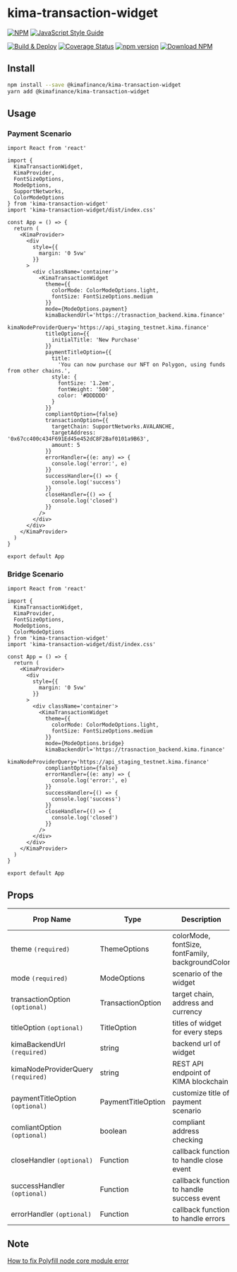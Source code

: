 # kima-transaction-widget

[![NPM](https://img.shields.io/npm/v/kima-transfer-widget.svg)](https://www.npmjs.com/package/@kimafinance/kima-transaction-widget) [![JavaScript Style Guide](https://img.shields.io/badge/code_style-standard-brightgreen.svg)](https://standardjs.com)

[![Build & Deploy](https://github.com/kimafinance/kima-transaction-widget/actions/workflows/ci.yml/badge.svg)](https://github.com/jaywcjlove/coverage-badges-cli/actions/workflows/ci.yml)
[![Coverage Status](https://jaywcjlove.github.io/coverage-badges-cli/badges.svg)](https://jaywcjlove.github.io/coverage-badges-cli/lcov-report/)
[![npm version](https://img.shields.io/npm/v/coverage-badges-cli.svg)](https://www.npmjs.com/package/coverage-badges-cli)
[![Download NPM](https://img.shields.io/npm/dm/coverage-badges-cli.svg?style=flat)](https://www.npmjs.com/package/coverage-badges-cli/)

## Install

```bash
npm install --save @kimafinance/kima-transaction-widget
yarn add @kimafinance/kima-transaction-widget
```

## Usage

### Payment Scenario

```tsx
import React from 'react'

import {
  KimaTransactionWidget,
  KimaProvider,
  FontSizeOptions,
  ModeOptions,
  SupportNetworks,
  ColorModeOptions
} from 'kima-transaction-widget'
import 'kima-transaction-widget/dist/index.css'

const App = () => {
  return (
    <KimaProvider>
      <div
        style={{
          margin: '0 5vw'
        }}
      >
        <div className='container'>
          <KimaTransactionWidget
            theme={{
              colorMode: ColorModeOptions.light,
              fontSize: FontSizeOptions.medium
            }}
            mode={ModeOptions.payment}
            kimaBackendUrl='https://trasnaction_backend.kima.finance'
            kimaNodeProviderQuery='https://api_staging_testnet.kima.finance'
            titleOption={{
              initialTitle: 'New Purchase'
            }}
            paymentTitleOption={{
              title:
                'You can now purchase our NFT on Polygon, using funds from other chains.',
              style: {
                fontSize: '1.2em',
                fontWeight: '500',
                color: '#DDDDDD'
              }
            }}
            compliantOption={false}
            transactionOption={{
              targetChain: SupportNetworks.AVALANCHE,
              targetAddress: '0x67cc400c434F691Ed45e452dC8F2Baf0101a9B63',
              amount: 5
            }}
            errorHandler={(e: any) => {
              console.log('error:', e)
            }}
            successHandler={() => {
              console.log('success')
            }}
            closeHandler={() => {
              console.log('closed')
            }}
          />
        </div>
      </div>
    </KimaProvider>
  )
}

export default App
```

### Bridge Scenario

```tsx
import React from 'react'

import {
  KimaTransactionWidget,
  KimaProvider,
  FontSizeOptions,
  ModeOptions,
  ColorModeOptions
} from 'kima-transaction-widget'
import 'kima-transaction-widget/dist/index.css'

const App = () => {
  return (
    <KimaProvider>
      <div
        style={{
          margin: '0 5vw'
        }}
      >
        <div className='container'>
          <KimaTransactionWidget
            theme={{
              colorMode: ColorModeOptions.light,
              fontSize: FontSizeOptions.medium
            }}
            mode={ModeOptions.bridge}
            kimaBackendUrl='https://trasnaction_backend.kima.finance'
            kimaNodeProviderQuery='https://api_staging_testnet.kima.finance'
            compliantOption={false}
            errorHandler={(e: any) => {
              console.log('error:', e)
            }}
            successHandler={() => {
              console.log('success')
            }}
            closeHandler={() => {
              console.log('closed')
            }}
          />
        </div>
      </div>
    </KimaProvider>
  )
}

export default App
```

## Props

| Prop Name                          | Type               | Description                                      | Values              | Default Value |
| ---------------------------------- | ------------------ | ------------------------------------------------ | ------------------- | ------------- |
| theme `(required)`                 | ThemeOptions       | colorMode, fontSize, fontFamily, backgroundColor |                     |               |
| mode `(required)`                  | ModeOptions        | scenario of the widget                           | `payment`, `bridge` |               |
| transactionOption `(optional)`     | TransactionOption  | target chain, address and currency               |                     |               |
| titleOption `(optional)`           | TitleOption        | titles of widget for every steps                 |                     |               |
| kimaBackendUrl `(required)`        | string             | backend url of widget                            |                     |               |
| kimaNodeProviderQuery `(required)` | string             | REST API endpoint of KIMA blockchain             |                     |               |
| paymentTitleOption `(optional)`    | PaymentTitleOption | customize title of payment scenario              |                     |               |
| comliantOption `(optional)`        | boolean            | compliant address checking                       |                     | `true`        |
| closeHandler `(optional)`          | Function           | callback function to handle close event          |                     |               |
| successHandler `(optional)`        | Function           | callback function to handle success event        |                     |               |
| errorHandler `(optional)`          | Function           | callback function to handle errors               |                     |               |

## Note

[How to fix Polyfill node core module error](https://www.alchemy.com/blog/how-to-polyfill-node-core-modules-in-webpack-5)
